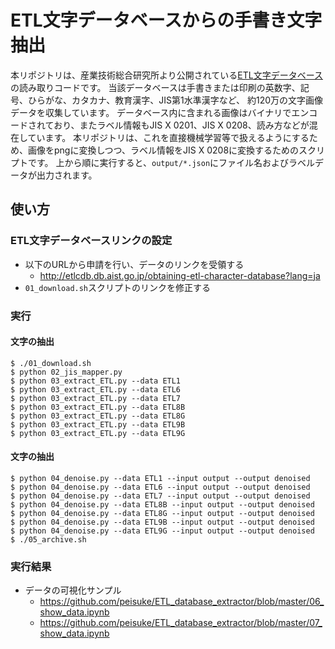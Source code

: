 # ETL文字データベースからの手書き文字抽出

本リポジトリは、産業技術総合研究所より公開されている[ETL文字データベース](http://etlcdb.db.aist.go.jp/)の読み取りコードです。
当該データベースは手書きまたは印刷の英数字、記号、ひらがな、カタカナ、教育漢字、JIS第1水準漢字など、 約120万の文字画像データを収集しています。
データベース内に含まれる画像はバイナリでエンコードされており、またラベル情報もJIS X 0201、JIS X 0208、読み方などが混在しています。
本リポジトリは、これを直接機械学習等で扱えるようにするため、画像をpngに変換しつつ、ラベル情報をJIS X 0208に変換するためのスクリプトです。
上から順に実行すると、`output/*.json`にファイル名およびラベルデータが出力されます。

## 使い方

### ETL文字データベースリンクの設定

- 以下のURLから申請を行い、データのリンクを受領する
  - http://etlcdb.db.aist.go.jp/obtaining-etl-character-database?lang=ja
- `01_download.sh`スクリプトのリンクを修正する

### 実行

#### 文字の抽出

```
$ ./01_download.sh
$ python 02_jis_mapper.py
$ python 03_extract_ETL.py --data ETL1
$ python 03_extract_ETL.py --data ETL6
$ python 03_extract_ETL.py --data ETL7
$ python 03_extract_ETL.py --data ETL8B
$ python 03_extract_ETL.py --data ETL8G
$ python 03_extract_ETL.py --data ETL9B
$ python 03_extract_ETL.py --data ETL9G
```

#### 文字の抽出

```
$ python 04_denoise.py --data ETL1 --input output --output denoised
$ python 04_denoise.py --data ETL6 --input output --output denoised
$ python 04_denoise.py --data ETL7 --input output --output denoised
$ python 04_denoise.py --data ETL8B --input output --output denoised
$ python 04_denoise.py --data ETL8G --input output --output denoised
$ python 04_denoise.py --data ETL9B --input output --output denoised
$ python 04_denoise.py --data ETL9G --input output --output denoised
$ ./05_archive.sh
```

### 実行結果

- データの可視化サンプル
  - https://github.com/peisuke/ETL_database_extractor/blob/master/06_show_data.ipynb
  - https://github.com/peisuke/ETL_database_extractor/blob/master/07_show_data.ipynb
